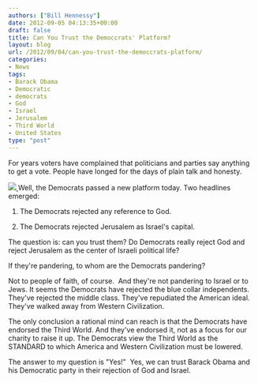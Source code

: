 ```yaml
---
authors: ["Bill Hennessy"]
date: 2012-09-05 04:13:35+00:00
draft: false
title: Can You Trust the Democcrats' Platform?
layout: blog
url: /2012/09/04/can-you-trust-the-democcrats-platform/
categories:
- News
tags:
- Barack Obama
- Democratic
- democrats
- God
- Israel
- Jerusalem
- Third World
- United States
type: "post"
---
```


For years voters have complained that politicians and parties say anything to get a vote. People have longed for the days of plain talk and honesty.

[![](https://ludicrite.files.wordpress.com/2012/07/planetoftheapesending.jpg)
](https://ludicrite.files.wordpress.com/2012/07/planetoftheapesending.jpg)Well, the Democrats passed a new platform today. Two headlines emerged:

1. The Democrats rejected any reference to God.

2. The Democrats rejected Jerusalem as Israel's capital.

The question is: can you trust them? Do Democrats really reject God and reject Jerusalem as the center of Israeli political life?

If they're pandering, to whom are the Democrats pandering?

Not to people of faith, of course.  And they're not pandering to Israel or to Jews. It seems the Democrats have rejected the blue collar independents. They've rejected the middle class. They've repudiated the American ideal. They've walked away from Western Civilization.

The only conclusion a rational mind can reach is that the Democrats have endorsed the Third World. And they've endorsed it, not as a focus for our charity to raise it up. The Democrats view the Third World as the STANDARD to which America and Western Civilization must be lowered.

The answer to my question is "Yes!"  Yes, we can trust Barack Obama and his Democratic party in their rejection of God and Israel.
